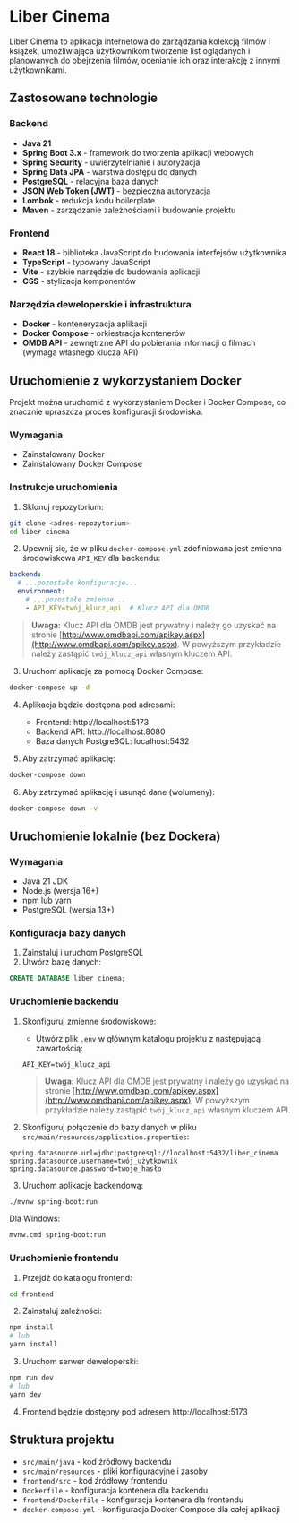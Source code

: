 # Liber Cinema

Liber Cinema to aplikacja internetowa do zarządzania kolekcją filmów i książek, umożliwiająca użytkownikom tworzenie list oglądanych i planowanych do obejrzenia filmów, ocenianie ich oraz interakcję z innymi użytkownikami.

## Zastosowane technologie

### Backend
- **Java 21**
- **Spring Boot 3.x** - framework do tworzenia aplikacji webowych
- **Spring Security** - uwierzytelnianie i autoryzacja
- **Spring Data JPA** - warstwa dostępu do danych
- **PostgreSQL** - relacyjna baza danych
- **JSON Web Token (JWT)** - bezpieczna autoryzacja
- **Lombok** - redukcja kodu boilerplate
- **Maven** - zarządzanie zależnościami i budowanie projektu

### Frontend
- **React 18** - biblioteka JavaScript do budowania interfejsów użytkownika
- **TypeScript** - typowany JavaScript
- **Vite** - szybkie narzędzie do budowania aplikacji
- **CSS** - stylizacja komponentów

### Narzędzia deweloperskie i infrastruktura
- **Docker** - konteneryzacja aplikacji
- **Docker Compose** - orkiestracja kontenerów
- **OMDB API** - zewnętrzne API do pobierania informacji o filmach (wymaga własnego klucza API)

## Uruchomienie z wykorzystaniem Docker

Projekt można uruchomić z wykorzystaniem Docker i Docker Compose, co znacznie upraszcza proces konfiguracji środowiska.

### Wymagania
- Zainstalowany Docker
- Zainstalowany Docker Compose

### Instrukcje uruchomienia

1. Sklonuj repozytorium:
```bash
git clone <adres-repozytorium>
cd liber-cinema
```

2. Upewnij się, że w pliku `docker-compose.yml` zdefiniowana jest zmienna środowiskowa `API_KEY` dla backendu:
```yaml
backend:
  # ...pozostałe konfiguracje...
  environment:
    # ...pozostałe zmienne...
    - API_KEY=twój_klucz_api  # Klucz API dla OMDB
```

> **Uwaga:** Klucz API dla OMDB jest prywatny i należy go uzyskać na stronie [http://www.omdbapi.com/apikey.aspx](http://www.omdbapi.com/apikey.aspx). W powyższym przykładzie należy zastąpić `twój_klucz_api` własnym kluczem API.

3. Uruchom aplikację za pomocą Docker Compose:
```bash
docker-compose up -d
```

4. Aplikacja będzie dostępna pod adresami:
   - Frontend: http://localhost:5173
   - Backend API: http://localhost:8080
   - Baza danych PostgreSQL: localhost:5432 

5. Aby zatrzymać aplikację:
```bash
docker-compose down
```

6. Aby zatrzymać aplikację i usunąć dane (wolumeny):
```bash
docker-compose down -v
```

## Uruchomienie lokalnie (bez Dockera)

### Wymagania
- Java 21 JDK
- Node.js (wersja 16+)
- npm lub yarn
- PostgreSQL (wersja 13+)

### Konfiguracja bazy danych
1. Zainstaluj i uruchom PostgreSQL
2. Utwórz bazę danych:
```sql
CREATE DATABASE liber_cinema;
```

### Uruchomienie backendu
1. Skonfiguruj zmienne środowiskowe:
   - Utwórz plik `.env` w głównym katalogu projektu z następującą zawartością:
   ```
   API_KEY=twój_klucz_api
   ```
   
   > **Uwaga:** Klucz API dla OMDB jest prywatny i należy go uzyskać na stronie [http://www.omdbapi.com/apikey.aspx](http://www.omdbapi.com/apikey.aspx). W powyższym przykładzie należy zastąpić `twój_klucz_api` własnym kluczem API.

2. Skonfiguruj połączenie do bazy danych w pliku `src/main/resources/application.properties`:
```properties
spring.datasource.url=jdbc:postgresql://localhost:5432/liber_cinema
spring.datasource.username=twój_użytkownik
spring.datasource.password=twoje_hasło
```

3. Uruchom aplikację backendową:
```bash
./mvnw spring-boot:run
```
Dla Windows:
```bash
mvnw.cmd spring-boot:run
```

### Uruchomienie frontendu
1. Przejdź do katalogu frontend:
```bash
cd frontend
```

2. Zainstaluj zależności:
```bash
npm install
# lub
yarn install
```

3. Uruchom serwer deweloperski:
```bash
npm run dev
# lub
yarn dev
```

4. Frontend będzie dostępny pod adresem http://localhost:5173


## Struktura projektu

- `src/main/java` - kod źródłowy backendu
- `src/main/resources` - pliki konfiguracyjne i zasoby
- `frontend/src` - kod źródłowy frontendu
- `Dockerfile` - konfiguracja kontenera dla backendu
- `frontend/Dockerfile` - konfiguracja kontenera dla frontendu
- `docker-compose.yml` - konfiguracja Docker Compose dla całej aplikacji